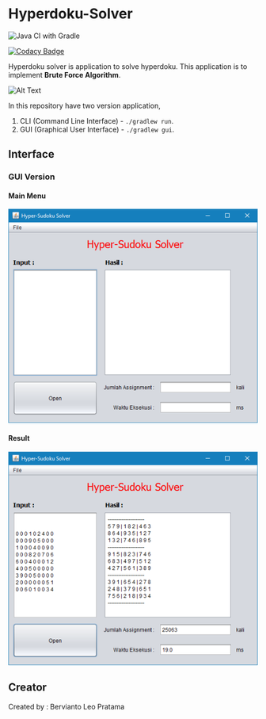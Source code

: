 # Hyperdoku-Solver

![Java CI with Gradle](https://github.com/berv-uni-project/Hyperdoku-Solver/workflows/Java%20CI%20with%20Gradle/badge.svg)

[![Codacy Badge](https://api.codacy.com/project/badge/Grade/d200d531eaab4b22b380d06705040c25)](https://app.codacy.com/app/berviantoleo/Hyperdoku-Solver?utm_source=github.com&utm_medium=referral&utm_content=berv-uni-project/Hyperdoku-Solver&utm_campaign=Badge_Grade_Settings)

Hyperdoku solver is application to solve hyperdoku. This application is to implement **Brute Force Algorithm**.

![Alt Text](http://www.sachsentext.de/gif/hyper1.gif "Hyperdoku")

In this repository have two version application,

1. CLI (Command Line Interface) - `./gradlew run`.
2. GUI (Graphical User Interface) - `./gradlew gui`.

## Interface

### GUI Version

#### Main Menu

![Main Menu](doc/main-gui.png)

#### Result

![Result](doc/result-gui.png)

## Creator

Created by : Bervianto Leo Pratama
